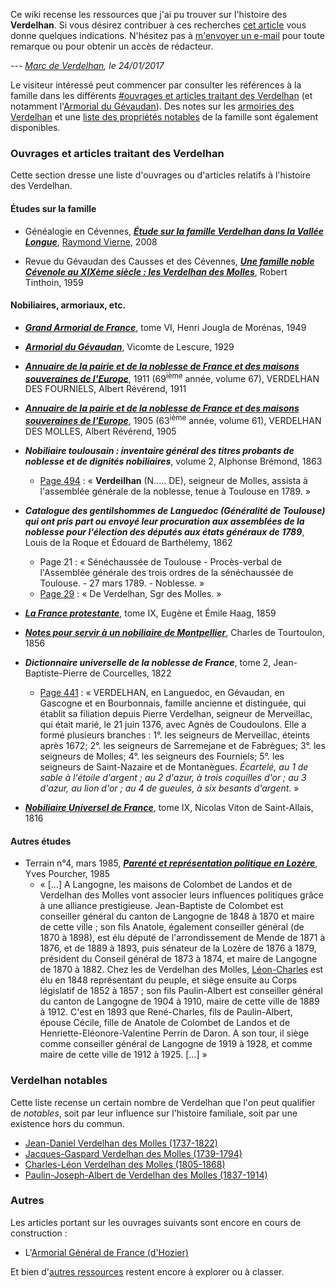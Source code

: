 Ce wiki recense les ressources que j'ai pu trouver sur l'histoire des **Verdelhan**. Si vous désirez contribuer à ces recherches [cet article](Comment_chercher) vous donne quelques indications.
N'hésitez pas à [m'envoyer un e-mail](http://verdelhan.eu/) pour toute remarque ou pour obtenir un accès de rédacteur.

--- *[Marc de Verdelhan](http://verdelhan.eu/), le 24/01/2017*

Le visiteur intéressé peut commencer par consulter les références à la famille dans les différents [\#ouvrages et articles traitant des Verdelhan](#ouvrages_et_articles_traitant_des_Verdelhan) (et notamment l'[Armorial du Gévaudan](Armorial_du_Gévaudan_(Lescure))). Des notes sur les [armoiries des Verdelhan](armoiries_des_Verdelhan) et une [liste des propriétés notables](liste_des_propriétés_notables) de la famille sont également disponibles.

### Ouvrages et articles traitant des Verdelhan

Cette section dresse une liste d'ouvrages ou d'articles relatifs à l'histoire des Verdelhan.

#### Études sur la famille

 * Généalogie en Cévennes, ***[Étude sur la famille Verdelhan dans la Vallée Longue](Étude_sur_la_famille_Verdelhan_dans_la_Vallée_Longue_(Vierne))***, [Raymond Vierne](Étude_sur_la_famille_Verdelhan_dans_la_Vallée_Longue_(Vierne)#À_propos_de_l'auteur), 2008

 * Revue du Gévaudan des Causses et des Cévennes, ***[Une famille noble Cévenole au XIXème siècle : les Verdelhan des Molles](Une_famille_noble_Cévenole_au_XIXme_siècle_les_Verdelhan_des_Molles_(Tinthoin))***, Robert Tinthoin, 1959

#### Nobiliaires, armoriaux, etc.

 * ***[Grand Armorial de France](Grand_armorial_de_France_(Jougla_de_Morénas))***, tome VI, Henri Jougla de Morénas, 1949

 * ***[Armorial du Gévaudan](Armorial_du_Gévaudan_(Lescure))***, Vicomte de Lescure, 1929

 * ***[Annuaire de la pairie et de la noblesse de France et des maisons souveraines de l'Europe](Annuaire_de_la_Noblesse_de_France_(Révérend))***, 1911 (69<sup>ième</sup> année, volume 67), VERDELHAN DES FOURNIELS, Albert Révérend, 1911

 * ***[Annuaire de la pairie et de la noblesse de France et des maisons souveraines de l'Europe](Annuaire_de_la_Noblesse_de_France_(Révérend))***, 1905 (63<sup>ième</sup> année, volume 61), VERDELHAN DES MOLLES, Albert Révérend, 1905

 * ***Nobiliaire toulousain : inventaire général des titres probants de noblesse et de dignités nobiliaires***, volume 2, Alphonse Brémond, 1863
   * [Page 494](http://books.google.fr/books?id=jFkoAAAAYAAJ&ots=yQ9-KFAibe&dq=Alphonse%20Br%C3%A9mond%20%3A%20Nobiliaire%20toulousain&pg=PA494#v=onepage&q=verdeilhan&f=false) : « **Verdeilhan** (N..... DE), seigneur de Molles, assista à l'assemblée générale de la noblesse, tenue à Toulouse en 1789. »

 * ***Catalogue des gentilshommes de Languedoc (Généralité de Toulouse) qui ont pris part ou envoyé leur procuration aux assemblées de la noblesse pour l'élection des députés aux états généraux de 1789***, Louis de la Roque et Édouard de Barthélemy, 1862
   * Page 21 : « Sénéchaussée de Toulouse - Procès-verbal de l'Assemblée générale des trois ordres de la sénéchaussée de Toulouse. - 27 mars 1789. - Noblesse. »
   * [Page 29](http://books.google.fr/books?id=scUEAAAAIAAJ&hl=fr&pg=RA1-PA29#v=onepage&q=verdelhan&f=false) : « De Verdelhan, Sgr des Molles. »

 * ***[La France protestante](La_France_protestante_(Haag))***, tome IX, Eugène et Émile Haag, 1859

 * ***[Notes pour servir à un nobiliaire de Montpellier](Notes_pour_servir_à_un_nobiliaire_de_Montpellier_(Tourtoulon))***, Charles de Tourtoulon, 1856

 * ***Dictionnaire universelle de la noblesse de France***, tome 2, Jean-Baptiste-Pierre de Courcelles, 1822
   * [Page 441](http://gallica.bnf.fr/ark:/12148/bpt6k36855h.image.r=Verdelhan.f445.langFR) : « VERDELHAN, en Languedoc, en Gévaudan, en Gascogne et en Bourbonnais, famille ancienne et distinguée, qui établit sa filiation depuis Pierre Verdelhan, seigneur de Merveillac, qui était marié, le 21 juin 1376, avec Agnès de Coudoulons. Elle a formé plusieurs branches : 1°. les seigneurs de Merveillac, éteints après 1672; 2°. les seigneurs de Sarremejane et de Fabrègues; 3°. les seigneurs de Molles; 4°. les seigneurs des Fourniels; 5°. les seigneurs de Saint-Nazaire et de Montanègues. *Écartelé, au 1 de sable à l'étoile d'argent ; au 2 d'azur, à trois coquilles d'or ; au 3 d'azur, au lion d'or ; au 4 de gueules, à six besants d'argent.* »

 * ***[Nobiliaire Universel de France](Nobiliaire_Universel_de_France_(Saint-Allais))***, tome IX, Nicolas Viton de Saint-Allais, 1816

#### Autres études

 * Terrain n°4, mars 1985, ***[Parenté et représentation politique en Lozère](https://journals.openedition.org/terrain/2864)***, Yves Pourcher, 1985
   * « [...] A Langogne, les maisons de Colombet de Landos et de Verdelhan des Molles vont associer leurs influences politiques grâce à une alliance prestigieuse. Jean-Baptiste de Colombet est conseiller général du canton de Langogne de 1848 à 1870 et maire de cette ville ; son fils Anatole, également conseiller général (de 1870 à 1898), est élu député de l'arrondissement de Mende de 1871 à 1876, et de 1889 à 1893, puis sénateur de la Lozère de 1876 à 1879, président du Conseil général de 1873 à 1874, et maire de Langogne de 1870 à 1882. Chez les de Verdelhan des Molles, [Léon-Charles](Charles-Léon_Verdelhan_des_Molles_(1805-1868)) est élu en 1848 représentant du peuple, et siège ensuite au Corps législatif de 1852 à 1857 ; son fils Paulin-Albert est conseiller général du canton de Langogne de 1904 à 1910, maire de cette ville de 1889 à 1912. C'est en 1893 que René-Charles, fils de Paulin-Albert, épouse Cécile, fille de Anatole de Colombet de Landos et de Henriette-Eléonore-Valentine Perrin de Daron. A son tour, il siège comme conseiller général de Langogne de 1919 à 1928, et comme maire de cette ville de 1912 à 1925. [...] »

### Verdelhan notables

Cette liste recense un certain nombre de Verdelhan que l'on peut qualifier de *notables*, soit par leur influence sur l'histoire familiale, soit par une existence hors du commun.

 * [Jean-Daniel Verdelhan des Molles (1737-1822)](Jean-Daniel_Verdelhan_des_Molles_(1737-1822))
 * [Jacques-Gaspard Verdelhan des Molles (1739-1794)](Jacques-Gaspard_Verdelhan_des_Molles_(1739-1794))
 * [Charles-Léon Verdelhan des Molles (1805-1868)](Charles-Léon_Verdelhan_des_Molles_(1805-1868))
 * [Paulin-Joseph-Albert de Verdelhan des Molles (1837-1914)](Paulin-Joseph-Albert_de_Verdelhan_des_Molles_(1837-1914))

### Autres

Les articles portant sur les ouvrages suivants sont encore en cours de construction :

 * L'[Armorial Général de France (d'Hozier)](Armorial_Général_de_France_(d'Hozier))

Et bien d'[autres ressources](autres_ressources) restent encore à explorer ou à classer.
